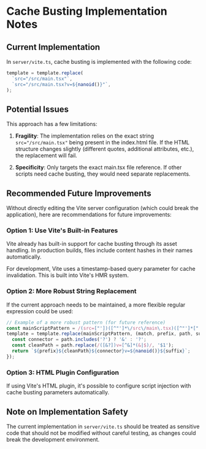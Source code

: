 # Cache Busting Implementation Notes

## Current Implementation

In `server/vite.ts`, cache busting is implemented with the following code:

```javascript
template = template.replace(
  `src="/src/main.tsx"`,
  `src="/src/main.tsx?v=${nanoid()}"`,
);
```

## Potential Issues

This approach has a few limitations:

1. **Fragility**: The implementation relies on the exact string `src="/src/main.tsx"` being present in the index.html file. If the HTML structure changes slightly (different quotes, additional attributes, etc.), the replacement will fail.

2. **Specificity**: Only targets the exact main.tsx file reference. If other scripts need cache busting, they would need separate replacements.

## Recommended Future Improvements

Without directly editing the Vite server configuration (which could break the application), here are recommendations for future improvements:

### Option 1: Use Vite's Built-in Features

Vite already has built-in support for cache busting through its asset handling. In production builds, files include content hashes in their names automatically.

For development, Vite uses a timestamp-based query parameter for cache invalidation. This is built into Vite's HMR system.

### Option 2: More Robust String Replacement

If the current approach needs to be maintained, a more flexible regular expression could be used:

```javascript
// Example of a more robust pattern (for future reference)
const mainScriptPattern = /(src=["'])([^"']*\/src\/main\.tsx)([^"']*["'])/i;
template = template.replace(mainScriptPattern, (match, prefix, path, suffix) => {
  const connector = path.includes('?') ? '&' : '?';
  const cleanPath = path.replace(/([&?])v=[^&]*(&|$)/, '$1');
  return `${prefix}${cleanPath}${connector}v=${nanoid()}${suffix}`;
});
```

### Option 3: HTML Plugin Configuration

If using Vite's HTML plugin, it's possible to configure script injection with cache busting parameters automatically.

## Note on Implementation Safety

The current implementation in `server/vite.ts` should be treated as sensitive code that should not be modified without careful testing, as changes could break the development environment.